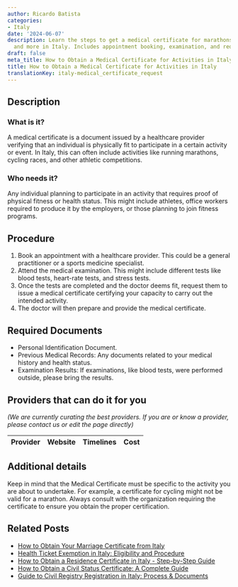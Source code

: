 ```yaml
---
author: Ricardo Batista
categories:
- Italy
date: '2024-06-07'
description: Learn the steps to get a medical certificate for marathons, cycling races
  and more in Italy. Includes appointment booking, examination, and required documents.
draft: false
meta_title: How to Obtain a Medical Certificate for Activities in Italy
title: How to Obtain a Medical Certificate for Activities in Italy
translationKey: italy-medical_certificate_request
---
```


## Description
### What is it?
A medical certificate is a document issued by a healthcare provider verifying that an individual is physically fit to participate in a certain activity or event. In Italy, this can often include activities like running marathons, cycling races, and other athletic competitions.

### Who needs it?
Any individual planning to participate in an activity that requires proof of physical fitness or health status. This might include athletes, office workers required to produce it by the employers, or those planning to join fitness programs.

## Procedure
1. Book an appointment with a healthcare provider. This could be a general practitioner or a sports medicine specialist.
2. Attend the medical examination. This might include different tests like blood tests, heart-rate tests, and stress tests.
3. Once the tests are completed and the doctor deems fit, request them to issue a medical certificate certifying your capacity to carry out the intended activity. 
4. The doctor will then prepare and provide the medical certificate.

## Required Documents
- Personal Identification Document.
- Previous Medical Records: Any documents related to your medical history and health status.
- Examination Results: If examinations, like blood tests, were performed outside, please bring the results.

## Providers that can do it for you

_(We are currently curating the best providers. If you are or know a provider, please contact us or edit the page directly)_

| Provider        |     Website     |     Timelines    |       Cost      |
| :-------------: | :-------------: |  :-------------: | :-------------: |

## Additional details
Keep in mind that the Medical Certificate must be specific to the activity you are about to undertake. For example, a certificate for cycling might not be valid for a marathon. Always consult with the organization requiring the certificate to ensure you obtain the proper certification.


## Related Posts

- [How to Obtain Your Marriage Certificate from Italy](https://tramitit.com/guides/italy/marriage_certificate_request/)
- [Health Ticket Exemption in Italy: Eligibility and Procedure](https://tramitit.com/guides/italy/health_ticket_exemption_request/)
- [How to Obtain a Residence Certificate in Italy - Step-by-Step Guide](https://tramitit.com/guides/italy/residence_certificate_request/)
- [How to Obtain a Civil Status Certificate: A Complete Guide](https://tramitit.com/guides/italy/civil_status_certificate/)
- [Guide to Civil Registry Registration in Italy: Process & Documents](https://tramitit.com/guides/italy/registration_in_the_civil_registry/)